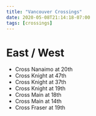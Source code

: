 ```yaml
---
title: "Vancouver Crossings"
date: 2020-05-08T21:14:18-07:00
tags: [crossings]
---
```


# East / West

* Cross Nanaimo at 20th
* Cross Knight at 47th
* Cross Knight at 37th
* Cross Knight at 19th
* Cross Main at 18th
* Cross Main at 14th
* Cross Fraser at 19th